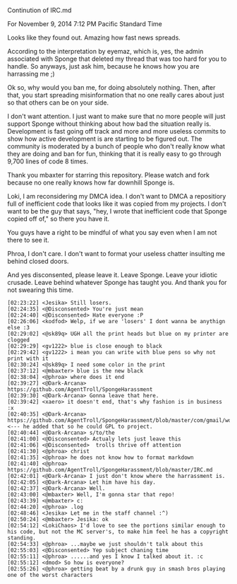 Continution of IRC.md

For November 9, 2014 7:12 PM Pacific Standard Time

Looks like they found out. Amazing how fast news spreads.

According to the interpretation by eyemaz, which is, yes, the admin associated with Sponge that
deleted my thread that was too hard for you to handle. So anyways, just ask him, because he knows
how you are harrassing me ;)

Ok so, why would you ban me, for doing absolutely nothing. Then, after that, you start spreading
misinformation that no one really cares about just so that others can be on your side. 

I don't want attention. I just want to make sure that no more people will just support Sponge
without thinking about how bad the situation really is. Development is fast going off track and
more and more useless commits to show how active development is are starting to be figured out.
The community is moderated by a bunch of people who don't really know what they are doing and ban
for fun, thinking that it is really easy to go through 9,700 lines of code 8 times. 

Thank you mbaxter for starring this repository. Please watch and fork because no one really knows how
far downhill Sponge is.

Loki, I am reconsidering my DMCA idea. I don't want to DMCA a repositiory full of inefficient code
that looks like it was copied from my projects. I don't want to be the guy that says, "hey, I wrote
that inefficient code that Sponge copied off of," so there you have it.

You guys have a right to be mindful of what you say even when I am not there to see it.

Phroa, I don't care. I don't want to format your useless chatter insulting me behind closed doors.

And yes disconsented, please leave it. Leave Sponge. Leave your idiotic crusade. Leave behind 
whatever Sponge has taught you. And thank you for not swearing this time.

```
[02:23:22] <Jesika> Still losers.
[02:24:35] <@Disconsented> You're just mean
[02:24:40] <@Disconsented> Hate everyone :P
[02:26:06] <kodfod> Welp, if we are 'losers' I dont wanna be anythign else :3
[02:29:02] <@sk89q> UGH all the print heads but blue on my printer are clogged
[02:29:29] <gv1222> blue is close enough to black
[02:29:42] <gv1222> i mean you can write with blue pens so why not print with it
[02:30:24] <@sk89q> I need some color in the print
[02:37:12] <@mbaxter> blue is the new black
[02:38:04] <@phroa> where does it end
[02:39:27] <@Dark-Arcana> https://github.com/AgentTroll/SpongeHarassment
[02:39:30] <@Dark-Arcana> Gonna leave that here.
[02:39:42] <xaero> it doesn't end, that's why fashion is in business :x
[02:40:35] <@Dark-Arcana> https://github.com/AgentTroll/SpongeHarassment/blob/master/com/gmail/woodyc40/sph/SPH.java <--- he added that so he could GPL to project.
[02:40:44] <@Dark-Arcana> s/to/the
[02:41:00] <@Disconsented> Actualy lets just leave this
[02:41:06] <@Disconsented>  trolls thrive off attention
[02:41:30] <@phroa> christ
[02:41:35] <@phroa> he does not know how to format markdown
[02:41:40] <@phroa> https://github.com/AgentTroll/SpongeHarassment/blob/master/IRC.md
[02:42:01] <@Dark-Arcana> I just don't know where the harrassment is.
[02:42:05] <@Dark-Arcana> Let him have his day.
[02:42:37] <@Dark-Arcana> Well.
[02:43:00] <@mbaxter> Well, I'm gonna star that repo!
[02:43:39] <@mbaxter> c:
[02:44:20] <@phroa> .log
[02:48:46] <Jesika> Let me in the staff channel :^)
[02:50:24] <@mbaxter> Jesika: ok
[02:54:12] <LokiChaos> I'd love to see the portions similar enough to his code, but not the MC server's, to make him feel he has a copyright standing.
[02:54:33] <@phroa> ...maybe we just shouldn't talk about this
[02:55:03] <@Disconsented> Yep subject chaning time
[02:55:11] <@phroa> ......and yes I know I talked about it. :c
[02:55:12] <dmod> So how is everyone?
[02:55:26] <@phroa> getting beat by a drunk guy in smash bros playing one of the worst characters
```